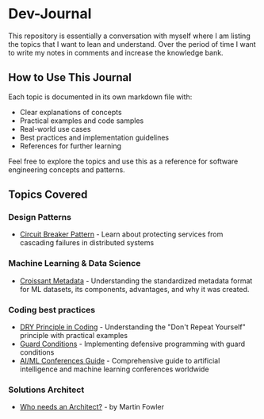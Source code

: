 # Dev-Journal
This repository is essentially a conversation with myself where I am listing the topics that I want to lean and understand. Over the period of time I want to write my notes in comments and increase the knowledge bank.

## How to Use This Journal

Each topic is documented in its own markdown file with:
- Clear explanations of concepts
- Practical examples and code samples
- Real-world use cases
- Best practices and implementation guidelines
- References for further learning

Feel free to explore the topics and use this as a reference for software engineering concepts and patterns.

## Topics Covered

### Design Patterns
- [Circuit Breaker Pattern](./circuit-breaker-pattern.md) - Learn about protecting services from cascading failures in distributed systems

### Machine Learning & Data Science
- [Croissant Metadata](./croissant-metadata.md) - Understanding the standardized metadata format for ML datasets, its components, advantages, and why it was created.


### Coding best practices
- [DRY Principle in Coding](DRY-Principle.md) - Understanding the "Don't Repeat Yourself" principle with practical examples
- [Guard Conditions](guard-conditions.md) - Implementing defensive programming with guard conditions
- [AI/ML Conferences Guide](AI-ML-Conferences.md) - Comprehensive guide to artificial intelligence and machine learning conferences worldwide


### Solutions Architect 
- [Who needs an Architect?](who_needs_an_architect.md) - by Martin Fowler
